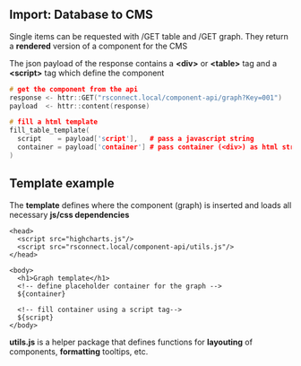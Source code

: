 <!-- .slide: id="httr" -->
## Import: Database to CMS

Single items can be requested with <span class="http">/GET table</span> and <span class="http">/GET graph</span>. They return a **rendered** version of a component for the <span class='cms'>CMS</span>

The json payload of the response contains a **&lt;div>** or **&lt;table>** tag and a **&lt;script>** tag which define the component

```cpp
# get the component from the api
response <- httr::GET("rsconnect.local/component-api/graph?Key=001")
payload  <- httr::content(response)

# fill a html template
fill_table_template(
  script    = payload['script'],   # pass a javascript string
  container = payload['container'] # pass container (<div>) as html string
)
```




<!-- .slide: id="template" -->
## Template example

The **template** defines where the component (graph) is inserted and loads all necessary **js/css dependencies**

```language-html [1-13|6-13|3]
<head>
  <script src="highcharts.js"/>
  <script src="rsconnect.local/component-api/utils.js"/>
</head>

<body>
  <h1>Graph template</h1>
  <!-- define placeholder container for the graph -->
  ${container}

  <!-- fill container using a script tag-->
  ${script}
</body>
```

**utils.js** is a helper package that defines functions for **layouting** of components, **formatting** tooltips, etc.